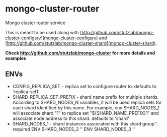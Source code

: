 # mongo-cluster-router

Mongo cluster router service

This is meant to be used along with [http://github.com/stutzlab/mongo-cluster-configsrv](mongo-cluster-configsrv) and [http://github.com/stutzlab/mongo-cluster-shard](mongo-cluster-shard).

**Check http://github.com/stutzlab/mongo-cluster for more details and examples**

## ENVs

* CONFIG_REPLICA_SET - replica set to configure router to. defaults to 'replica-set1'
* SHARD_REPLICA_SET_PREFIX - shard name prefix for multiple shards. According to SHARD_NODES_N variables, it will be used replica sets for each shard identified by this name. For example, env SHARD_NODES_1 will associate shard "1" to replica set "${SHARD_NAME_PREFIX}1" and associate node address to this shard. defaults to 'shard'
* SHARD_NODES_1 - shard instances associated with this shard group''. required
ENV SHARD_NODES_2 ''
ENV SHARD_NODES_3 ''
